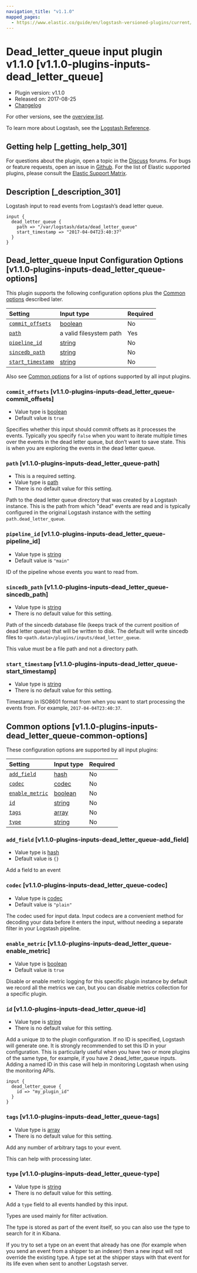 ```yaml
---
navigation_title: "v1.1.0"
mapped_pages:
  - https://www.elastic.co/guide/en/logstash-versioned-plugins/current/v1.1.0-plugins-inputs-dead_letter_queue.html
---
```


# Dead_letter_queue input plugin v1.1.0 [v1.1.0-plugins-inputs-dead_letter_queue]

* Plugin version: v1.1.0
* Released on: 2017-08-25
* [Changelog](https://github.com/logstash-plugins/logstash-input-dead_letter_queue/blob/v1.1.0/CHANGELOG.md)

For other versions, see the [overview list](input-dead_letter_queue-index.md).

To learn more about Logstash, see the [Logstash Reference](https://www.elastic.co/guide/en/logstash/current/index.html).

## Getting help [_getting_help_301]

For questions about the plugin, open a topic in the [Discuss](http://discuss.elastic.co) forums. For bugs or feature requests, open an issue in [Github](https://github.com/logstash-plugins/logstash-input-dead_letter_queue). For the list of Elastic supported plugins, please consult the [Elastic Support Matrix](https://www.elastic.co/support/matrix#matrix_logstash_plugins).

## Description [_description_301]

Logstash input to read events from Logstash’s dead letter queue.

```
input {
  dead_letter_queue {
    path => "/var/logstash/data/dead_letter_queue"
    start_timestamp => "2017-04-04T23:40:37"
  }
}
```

## Dead_letter_queue Input Configuration Options [v1.1.0-plugins-inputs-dead_letter_queue-options]

This plugin supports the following configuration options plus the [Common options](v1-1-0-plugins-inputs-dead_letter_queue.md#v1.1.0-plugins-inputs-dead_letter_queue-common-options) described later.

| Setting | Input type | Required |
| :- | :- | :- |
| [`commit_offsets`](v1-1-0-plugins-inputs-dead_letter_queue.md#v1.1.0-plugins-inputs-dead_letter_queue-commit_offsets) | [boolean](/lsr/value-types.md#boolean) | No |
| [`path`](v1-1-0-plugins-inputs-dead_letter_queue.md#v1.1.0-plugins-inputs-dead_letter_queue-path) | a valid filesystem path | Yes |
| [`pipeline_id`](v1-1-0-plugins-inputs-dead_letter_queue.md#v1.1.0-plugins-inputs-dead_letter_queue-pipeline_id) | [string](/lsr/value-types.md#string) | No |
| [`sincedb_path`](v1-1-0-plugins-inputs-dead_letter_queue.md#v1.1.0-plugins-inputs-dead_letter_queue-sincedb_path) | [string](/lsr/value-types.md#string) | No |
| [`start_timestamp`](v1-1-0-plugins-inputs-dead_letter_queue.md#v1.1.0-plugins-inputs-dead_letter_queue-start_timestamp) | [string](/lsr/value-types.md#string) | No |

Also see [Common options](v1-1-0-plugins-inputs-dead_letter_queue.md#v1.1.0-plugins-inputs-dead_letter_queue-common-options) for a list of options supported by all input plugins.

### `commit_offsets` [v1.1.0-plugins-inputs-dead_letter_queue-commit_offsets]

* Value type is [boolean](/lsr/value-types.md#boolean)
* Default value is `true`

Specifies whether this input should commit offsets as it processes the events. Typically you specify `false` when you want to iterate multiple times over the events in the dead letter queue, but don’t want to save state. This is when you are exploring the events in the dead letter queue.

### `path` [v1.1.0-plugins-inputs-dead_letter_queue-path]

* This is a required setting.
* Value type is [path](/lsr/value-types.md#path)
* There is no default value for this setting.

Path to the dead letter queue directory that was created by a Logstash instance. This is the path from which "dead" events are read and is typically configured in the original Logstash instance with the setting `path.dead_letter_queue`.

### `pipeline_id` [v1.1.0-plugins-inputs-dead_letter_queue-pipeline_id]

* Value type is [string](/lsr/value-types.md#string)
* Default value is `"main"`

ID of the pipeline whose events you want to read from.

### `sincedb_path` [v1.1.0-plugins-inputs-dead_letter_queue-sincedb_path]

* Value type is [string](/lsr/value-types.md#string)
* There is no default value for this setting.

Path of the sincedb database file (keeps track of the current position of dead letter queue) that will be written to disk. The default will write sincedb files to `<path.data>/plugins/inputs/dead_letter_queue`.

This value must be a file path and not a directory path.

### `start_timestamp` [v1.1.0-plugins-inputs-dead_letter_queue-start_timestamp]

* Value type is [string](/lsr/value-types.md#string)
* There is no default value for this setting.

Timestamp in ISO8601 format from when you want to start processing the events from. For example, `2017-04-04T23:40:37`.

## Common options [v1.1.0-plugins-inputs-dead_letter_queue-common-options]

These configuration options are supported by all input plugins:

| Setting | Input type | Required |
| :- | :- | :- |
| [`add_field`](v1-1-0-plugins-inputs-dead_letter_queue.md#v1.1.0-plugins-inputs-dead_letter_queue-add_field) | [hash](/lsr/value-types.md#hash) | No |
| [`codec`](v1-1-0-plugins-inputs-dead_letter_queue.md#v1.1.0-plugins-inputs-dead_letter_queue-codec) | [codec](/lsr/value-types.md#codec) | No |
| [`enable_metric`](v1-1-0-plugins-inputs-dead_letter_queue.md#v1.1.0-plugins-inputs-dead_letter_queue-enable_metric) | [boolean](/lsr/value-types.md#boolean) | No |
| [`id`](v1-1-0-plugins-inputs-dead_letter_queue.md#v1.1.0-plugins-inputs-dead_letter_queue-id) | [string](/lsr/value-types.md#string) | No |
| [`tags`](v1-1-0-plugins-inputs-dead_letter_queue.md#v1.1.0-plugins-inputs-dead_letter_queue-tags) | [array](/lsr/value-types.md#array) | No |
| [`type`](v1-1-0-plugins-inputs-dead_letter_queue.md#v1.1.0-plugins-inputs-dead_letter_queue-type) | [string](/lsr/value-types.md#string) | No |

### `add_field` [v1.1.0-plugins-inputs-dead_letter_queue-add_field]

* Value type is [hash](/lsr/value-types.md#hash)
* Default value is `{}`

Add a field to an event

### `codec` [v1.1.0-plugins-inputs-dead_letter_queue-codec]

* Value type is [codec](/lsr/value-types.md#codec)
* Default value is `"plain"`

The codec used for input data. Input codecs are a convenient method for decoding your data before it enters the input, without needing a separate filter in your Logstash pipeline.

### `enable_metric` [v1.1.0-plugins-inputs-dead_letter_queue-enable_metric]

* Value type is [boolean](/lsr/value-types.md#boolean)
* Default value is `true`

Disable or enable metric logging for this specific plugin instance by default we record all the metrics we can, but you can disable metrics collection for a specific plugin.

### `id` [v1.1.0-plugins-inputs-dead_letter_queue-id]

* Value type is [string](/lsr/value-types.md#string)
* There is no default value for this setting.

Add a unique `ID` to the plugin configuration. If no ID is specified, Logstash will generate one. It is strongly recommended to set this ID in your configuration. This is particularly useful when you have two or more plugins of the same type, for example, if you have 2 dead\_letter\_queue inputs. Adding a named ID in this case will help in monitoring Logstash when using the monitoring APIs.

```
input {
  dead_letter_queue {
    id => "my_plugin_id"
  }
}
```

### `tags` [v1.1.0-plugins-inputs-dead_letter_queue-tags]

* Value type is [array](/lsr/value-types.md#array)
* There is no default value for this setting.

Add any number of arbitrary tags to your event.

This can help with processing later.

### `type` [v1.1.0-plugins-inputs-dead_letter_queue-type]

* Value type is [string](/lsr/value-types.md#string)
* There is no default value for this setting.

Add a `type` field to all events handled by this input.

Types are used mainly for filter activation.

The type is stored as part of the event itself, so you can also use the type to search for it in Kibana.

If you try to set a type on an event that already has one (for example when you send an event from a shipper to an indexer) then a new input will not override the existing type. A type set at the shipper stays with that event for its life even when sent to another Logstash server.
